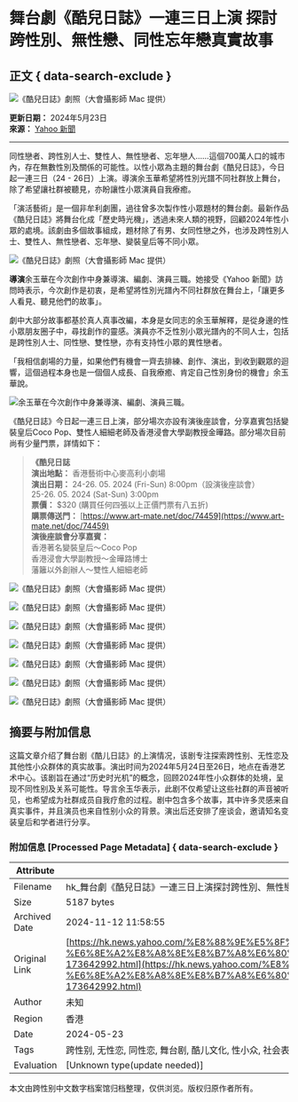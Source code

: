 # 舞台劇《酷兒日誌》一連三日上演 探討跨性別、無性戀、同性忘年戀真實故事

## 正文 { data-search-exclude }


![《酷兒日誌》劇照（大會攝影師 Mac 提供）](https://s.yimg.com/ny/api/res/1.2/adkzBZyIakfZF6caB.J6iA--/YXBwaWQ9aGlnaGxhbmRlcjt3PTk2MDtoPTY0MDtjZj13ZWJw/https://s.yimg.com/os/creatr-uploaded-images/2024-05/d1382a80-1928-11ef-bf36-bfb5bbf4d474)

**更新日期：** 2024年5月23日  
**來源：** [Yahoo 新聞](https://hk.news.yahoo.com/)  

---

同性戀者、跨性別人士、雙性人、無性戀者、忘年戀人……這個700萬人口的城市內，存在無數性別及關係的可能性。以性小眾為主題的舞台劇《酷兒日誌》，今日起一連三日（24 - 26日）上演。導演余玉華希望將性別光譜不同社群放上舞台，除了希望讓社群被聽見，亦盼讓性小眾演員自我療癒。

「演活藝術」是一個非牟利劇團，過往曾多次製作性小眾題材的舞台劇。最新作品《酷兒日誌》將舞台化成「歷史時光機」，透過未來人類的視野，回顧2024年性小眾的處境。該劇由多個故事組成，題材除了有男、女同性戀之外，也涉及跨性別人士、雙性人、無性戀者、忘年戀、變裝皇后等不同小眾。

![《酷兒日誌》劇照（大會攝影師 Mac 提供）](https://s.yimg.com/ny/api/res/1.2/7qwta4Ue8Je04RXaeKKCsw--/YXBwaWQ9aGlnaGxhbmRlcjt3PTk2MDtoPTY0MDtjZj13ZWJw/https://s.yimg.com/os/creatr-uploaded-images/2024-05/ff621920-1928-11ef-afef-457410733a2d)

**導演**余玉華在今次創作中身兼導演、編劇、演員三職。她接受《Yahoo 新聞》訪問時表示，今次創作是初衷，是希望將性別光譜內不同社群放在舞台上，「讓更多人看見、聽見他們的故事」。

劇中大部分故事都基於真人真事改編，本身是女同志的余玉華解釋，是從身邊的性小眾朋友圈子中，尋找創作的靈感。演員亦不乏性別小眾光譜內的不同人士，包括是跨性別人士、同性戀、雙性戀，亦有支持性小眾的異性戀者。

「我相信劇場的力量，如果他們有機會一齊去排練、創作、演出，到收到觀眾的迴響，這個過程本身也是一個個人成長、自我療癒、肯定自己性別身份的機會」余玉華說。

![余玉華在今次創作中身兼導演、編劇、演員三職。](https://s.yimg.com/ny/api/res/1.2/SgB29HykYSODHtgbN2uPDA--/YXBwaWQ9aGlnaGxhbmRlcjt3PTk2MDtoPTcyMDtjZj13ZWJw/https://s.yimg.com/os/creatr-uploaded-images/2024-05/7e07d210-1929-11ef-a7ff-2af2258de70c)

《酷兒日誌》今日起一連三日上演，部分場次亦設有演後座談會，分享嘉賓包括變裝皇后Coco Pop、雙性人細細老師及香港浸會大學副教授金曄路。部分場次目前尚有少量門票，詳情如下：

> **《酷兒日誌**  
> **演出地點：** 香港藝術中心麥高利小劇場  
> **演出日期：** 24-26. 05. 2024 (Fri-Sun) 8:00pm（設演後座談會）  
> 25-26. 05. 2024 (Sat-Sun) 3:00pm   
> **票價：** $320 (購買任何四張以上正價門票有八五折)  
> **購票傳送門：** [https://www.art-mate.net/doc/74459](https://www.art-mate.net/doc/74459)  
> **演後座談會分享嘉賓：**  
> 香港著名變裝皇后～Coco Pop  
> 香港浸會大學副教授～金曄路博士  
> 藩籬以外創辦人～雙性人細細老師  
> 

![《酷兒日誌》劇照（大會攝影師 Mac 提供）](https://s.yimg.com/ny/api/res/1.2/Swip4rXtkB8N9cAT.g1Ecg--/YXBwaWQ9aGlnaGxhbmRlcjt3PTk2MDtoPTY0MDtjZj13ZWJw/https://s.yimg.com/os/creatr-uploaded-images/2024-05/a23a0680-1929-11ef-bfff-93f00757f054)

![《酷兒日誌》劇照（大會攝影師 Mac 提供）](https://s.yimg.com/ny/api/res/1.2/Pt49.3.aJ6zsvI9FxyqPww--/YXBwaWQ9aGlnaGxhbmRlcjt3PTk2MDtoPTY0MDtjZj13ZWJw/https://s.yimg.com/os/creatr-uploaded-images/2024-05/c4b8be90-1929-11ef-bfff-3c06b4b63d57)

![《酷兒日誌》劇照（大會攝影師 Mac 提供）](https://s.yimg.com/ny/api/res/1.2/ZjLiT8Ln.NvZT84e8sjk1g--/YXBwaWQ9aGlnaGxhbmRlcjt3PTk2MDtoPTY0MDtjZj13ZWJw/https://s.yimg.com/os/creatr-uploaded-images/2024-05/c4e23f90-1929-11ef-bf51-41408179620b) 

![《酷兒日誌》劇照（大會攝影師 Mac 提供）](https://s.yimg.com/ny/api/res/1.2/gKW4Up3OAn4X6ZEkVYX96g--/YXBwaWQ9aGlnaGxhbmRlcjt3PTk2MDtoPTY0MDtjZj13ZWJw/https://s.yimg.com/os/creatr-uploaded-images/2024-05/5a7e5c40-1929-11ef-b9e5-3e48f57c9492)

![《酷兒日誌》劇照（大會攝影師 Mac 提供）](https://s.yimg.com/ny/api/res/1.2/IUTDi6sPpHldsjC_NFg9tw--/YXBwaWQ9aGlnaGxhbmRlcjt3PTk2MDtoPTY0MDtjZj13ZWJw/https://s.yimg.com/os/creatr-uploaded-images/2024-05/an0OEM9S7b1mV7uHa72Xcg)

![《酷兒日誌》劇照（大會攝影師 Mac 提供）](https://s.yimg.com/ny/api/res/1.2/3Ng5R99GBif82RYObyN87A--/YXBwaWQ9aGlnaGxhbmRlcjt3PTk2MDtoPTY0MDtjZj13ZWJw/https://s.yimg.com/os/creatr-uploaded-images/2024-05/5c2c1b70-1929-11ef-bb3e-87c2af96c449)

![《酷兒日誌》劇照（大會攝影師 Mac 提供）](https://s.yimg.com/ny/api/res/1.2/z7H4LwJawQZA8FKHAnEwOg--/YXBwaWQ9aGlnaGxhbmRlcjt3PTk2MDtoPTY0MDtjZj13ZWJw/https://s.yimg.com/os/creatr-uploaded-images/2024-05/50c4aa10-1929-11ef-bf4b-d88c11b2f593)

## 摘要与附加信息

<!-- tcd_abstract -->
这篇文章介绍了舞台剧《酷儿日誌》的上演情况，该剧专注探索跨性别、无性恋及其他性小众群体的真实故事。演出时间为2024年5月24日至26日，地点在香港艺术中心。该剧旨在通过“历史时光机”的概念，回顾2024年性小众群体的处境，呈现不同性别及关系可能性。导言余玉华表示，此剧不仅希望让这些社群的声音被听见，也希望成为社群成员自我疗愈的过程。剧中包含多个故事，其中许多灵感来自真实事件，并且演员也来自性别小众的背景。演出后还安排了座谈会，邀请知名变装皇后和学者进行分享。
<!-- tcd_abstract_end -->

### 附加信息 [Processed Page Metadata] { data-search-exclude }

| Attribute       | Value                                  |
|-----------------|----------------------------------------|
| Filename        | hk_舞台劇《酷兒日誌》一連三日上演探討跨性別、無性戀.md                             |
| Size            | 5187 bytes                           |
| Archived Date   | 2024-11-12 11:58:55                             |
| Original Link   | [https://hk.news.yahoo.com/%E8%88%9E%E5%8F%B0%E5%8A%87%E3%80%8A%E9%85%B7%E5%85%92%E6%97%A5%E8%AA%8C%E3%80%8B%E4%B8%80%E9%80%A3%E4%B8%89%E6%97%A5%E4%B8%8A%E6%BC%94-%E6%8E%A2%E8%A8%8E%E8%B7%A8%E6%80%A7%E5%88%A5%E3%80%81%E7%84%A1%E6%80%A7%E6%88%80%E3%80%81%E5%90%8C%E6%80%A7%E5%BF%98%E5%B9%B4%E6%88%80%E7%9C%9F%E5%AF%A6%E6%95%85%E4%BA%8B%EF%BD%9Cyahoo-173642992.html](https://hk.news.yahoo.com/%E8%88%9E%E5%8F%B0%E5%8A%87%E3%80%8A%E9%85%B7%E5%85%92%E6%97%A5%E8%AA%8C%E3%80%8B%E4%B8%80%E9%80%A3%E4%B8%89%E6%97%A5%E4%B8%8A%E6%BC%94-%E6%8E%A2%E8%A8%8E%E8%B7%A8%E6%80%A7%E5%88%A5%E3%80%81%E7%84%A1%E6%80%A7%E6%88%80%E3%80%81%E5%90%8C%E6%80%A7%E5%BF%98%E5%B9%B4%E6%88%80%E7%9C%9F%E5%AF%A6%E6%95%85%E4%BA%8B%EF%BD%9Cyahoo-173642992.html)                       |
| Author          | 未知                               |
| Region          | 香港                               |
| Date            | 2024-05-23                                 |
| Tags            | 跨性别, 无性恋, 同性恋, 舞台剧, 酷儿文化, 性小众, 社会表现, 香港                                 |
| Evaluation            | [Unknown type(update needed)]                                 |
<!-- tcd_table_end -->

本文由跨性别中文数字档案馆归档整理，仅供浏览。版权归原作者所有。
